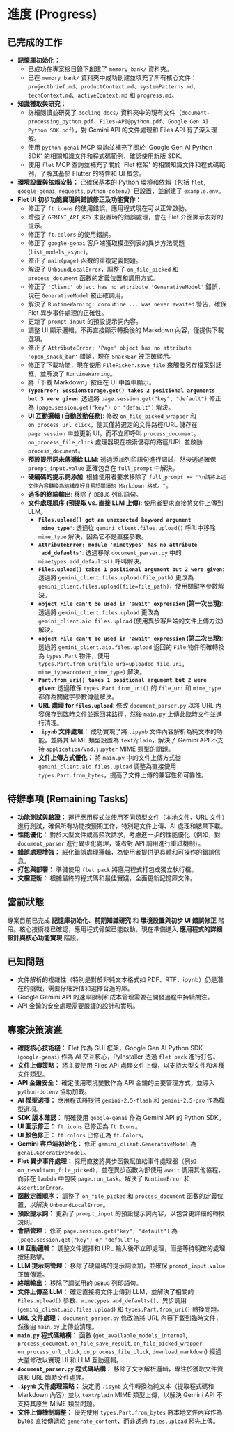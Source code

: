 # 進度 (Progress)

## 已完成的工作
*   **記憶庫初始化：**
    *   已成功在專案根目錄下創建了 `memory_bank/` 資料夾。
    *   已在 `memory_bank/` 資料夾中成功創建並填充了所有核心文件：`projectbrief.md`、`productContext.md`、`systemPatterns.md`、`techContext.md`、`activeContext.md` 和 `progress.md`。
*   **知識獲取與研究：**
    *   詳細閱讀並研究了 `docling_docs/` 資料夾中的現有文件（`document-processing_python.pdf`、`Files-API@python.pdf`、`Google Gen AI Python SDK.pdf`），對 Gemini API 的文件處理和 Files API 有了深入理解。
    *   使用 `python-genai` MCP 查詢並補充了關於 'Google Gen AI Python SDK' 的相關知識文件和程式碼範例，確認使用新版 SDK。
    *   使用 `flet` MCP 查詢並補充了關於 'Flet 框架' 的相關知識文件和程式碼範例，了解其基於 Flutter 的特性和 UI 概念。
*   **環境設置與依賴安裝：** 已確保基本的 Python 環境和依賴（包括 `flet`, `google-genai`, `requests`, `python-dotenv`）已設置，並創建了 `example.env`。
*   **Flet UI 初步功能實現與錯誤修正及功能實作：**
    *   修正了 `ft.icons` 的使用錯誤，應用程式現在可以正常啟動。
    *   增強了 `GEMINI_API_KEY` 未設置時的錯誤處理，會在 Flet 介面顯示友好的提示。
    *   修正了 `ft.colors` 的使用錯誤。
    *   修正了 `google-genai` 客戶端獲取模型列表的異步方法問題 (`list_models_async`)。
    *   修正了 `main(page)` 函數的重複定義問題。
    *   解決了 `UnboundLocalError`，調整了 `on_file_picked` 和 `process_document` 函數的定義位置和調用方式。
    *   修正了 `'Client' object has no attribute 'GenerativeModel'` 錯誤，現在 `GenerativeModel` 被正確調用。
    *   解決了 `RuntimeWarning: coroutine ... was never awaited` 警告，確保 Flet 異步事件處理的正確性。
    *   更新了 `prompt_input` 的預設提示詞內容。
    *   調整 UI 顯示邏輯，不再直接顯示轉換後的 Markdown 內容，僅提供下載選項。
    *   修正了 `AttributeError: 'Page' object has no attribute 'open_snack_bar'` 錯誤，現在 `SnackBar` 被正確顯示。
    *   修正了下載功能，現在使用 `FilePicker.save_file` 來觸發另存檔案對話框，並解決了 `RuntimeWarning`。
    *   將「下載 Markdown」按鈕在 UI 中置中顯示。
    *   **`TypeError: SessionStorage.get() takes 2 positional arguments but 3 were given`**: 透過將 `page.session.get("key", "default")` 修正為 `(page.session.get("key") or "default")` 解決。
    *   **UI 互動邏輯 (自動啟動任務)**: 修改 `on_file_picked_wrapper` 和 `on_process_url_click`，使其僅將選定的文件路徑/URL 儲存在 `page.session` 中並更新 UI，而不立即呼叫 `process_document`。`on_process_file_click` 處理器現在檢索儲存的路徑/URL 並啟動 `process_document`。
    *   **預設提示詞未傳遞給 LLM**: 透過添加列印語句進行調試，然後透過確保 `prompt_input.value` 正確包含在 `full_prompt` 中解決。
    *   **硬編碼的提示詞添加**: 根據使用者要求移除了 `full_prompt += "\n請將上述文件內容轉換為結構良好且易於閱讀的 Markdown 格式。"`。
    *   **過多的終端輸出**: 移除了 `DEBUG` 列印語句。
    *   **文件處理順序 (預提取 vs. 直接 LLM 上傳)**: 使用者要求直接將文件上傳到 LLM。
        *   **`Files.upload() got an unexpected keyword argument 'mime_type'`**: 透過從 `gemini_client.files.upload()` 呼叫中移除 `mime_type` 解決，因為它不是直接參數。
        *   **`AttributeError: module 'mimetypes' has no attribute 'add_defaults'`**: 透過移除 `document_parser.py` 中的 `mimetypes.add_defaults()` 呼叫解決。
        *   **`Files.upload() takes 1 positional argument but 2 were given`**: 透過將 `gemini_client.files.upload(file_path)` 更改為 `gemini_client.files.upload(file=file_path)`，使用關鍵字參數解決。
        *   **`object File can't be used in 'await' expression` (第一次出現)**: 透過將 `gemini_client.files.upload` 更改為 `gemini_client.aio.files.upload` (使用異步客戶端的文件上傳方法) 解決。
        *   **`object File can't be used in 'await' expression` (第二次出現)**: 透過將 `gemini_client.aio.files.upload` 返回的 `File` 物件明確轉換為 `types.Part` 物件，使用 `types.Part.from_uri(file_uri=uploaded_file.uri, mime_type=content_mime_type)` 解決。
        *   **`Part.from_uri() takes 1 positional argument but 2 were given`**: 透過確保 `types.Part.from_uri()` 的 `file_uri` 和 `mime_type` 都作為關鍵字參數傳遞解決。
        *   **URL 處理 for `files.upload`**: 修改 `document_parser.py` 以將 URL 內容保存到臨時文件並返回其路徑，然後 `main.py` 上傳此臨時文件並進行清理。
        *   **`.ipynb` 文件處理：** 成功實現了將 `.ipynb` 文件內容解析為純文本的功能，並將其 MIME 類型設置為 `text/plain`，解決了 Gemini API 不支持 `application/vnd.jupyter` MIME 類型的問題。
        *   **文件上傳方式優化：** 將 `main.py` 中的文件上傳方式從 `gemini_client.aio.files.upload` 調整為直接使用 `types.Part.from_bytes`，提高了文件上傳的兼容性和可靠性。

## 待辦事項 (Remaining Tasks)
*   **功能測試與驗證：** 運行應用程式並使用不同類型文件（本地文件、URL 文件）進行測試，確保所有功能按預期工作，特別是文件上傳、AI 處理和結果下載。
*   **性能優化：** 對於大型文件或高頻次請求，考慮進一步的性能優化（例如，對 `document_parser` 進行異步化處理，或者對 API 調用進行重試機制）。
*   **錯誤處理增強：** 細化錯誤處理邏輯，為使用者提供更具體和可操作的錯誤信息。
*   **打包與部署：** 準備使用 `flet pack` 將應用程式打包成獨立執行檔。
*   **文檔更新：** 根據最終的程式碼和最佳實踐，全面更新記憶庫文件。

## 當前狀態
專案目前已完成 **記憶庫初始化**、**前期知識研究** 和 **環境設置與初步 UI 錯誤修正** 階段。核心技術棧已確認，應用程式骨架已能啟動。現在準備進入 **應用程式的詳細設計與核心功能實現** 階段。

## 已知問題
*   文件解析的複雜性（特別是對於非純文本格式如 PDF、RTF、ipynb）仍是潛在的挑戰，需要仔細評估和選擇合適的庫。
*   Google Gemini API 的速率限制和成本管理需要在開發過程中持續關注。
*   API 金鑰的安全處理需要嚴謹的設計和實現。

## 專案決策演進
*   **確認核心技術棧：** Flet 作為 GUI 框架，Google Gen AI Python SDK (`google-genai`) 作為 AI 交互核心，PyInstaller 透過 `flet pack` 進行打包。
*   **文件上傳策略：** 將主要使用 Files API 處理文件上傳，以支持大型文件和各種文件類型。
*   **API 金鑰安全：** 確定使用環境變數作為 API 金鑰的主要管理方式，並導入 `python-dotenv` 協助加載。
*   **AI 模型選擇：** 應用程式將提供 `gemini-2.5-flash` 和 `gemini-2.5-pro` 作為模型選項。
*   **SDK 版本確認：** 明確使用 `google-genai` 作為 Gemini API 的 Python SDK。
*   **UI 圖示修正：** `ft.icons` 已修正為 `ft.Icons`。
*   **UI 顏色修正：** `ft.colors` 已修正為 `ft.Colors`。
*   **Gemini 客戶端初始化：** 修正 `gemini_client.GenerativeModel` 為 `genai.GenerativeModel`。
*   **Flet 異步事件處理：** 採用直接將異步函數賦值給事件處理器（例如 `on_result=on_file_picked`），並在異步函數內部使用 `await` 調用其他協程，而非在 `lambda` 中包裝 `page.run_task`。解決了 `RuntimeError` 和 `AssertionError`。
*   **函數定義順序：** 調整了 `on_file_picked` 和 `process_document` 函數的定義位置，以解決 `UnboundLocalError`。
*   **預設提示詞：** 更新了 `prompt_input` 的預設提示詞內容，以包含更詳細的轉換規則。
*   **會話管理：** 修正 `page.session.get("key", "default")` 為 `(page.session.get("key") or "default")`。
*   **UI 互動邏輯：** 調整文件選擇和 URL 輸入後不立即處理，而是等待明確的處理按鈕點擊。
*   **LLM 提示詞管理：** 移除了硬編碼的提示詞添加，並確保 `prompt_input.value` 正確傳遞。
*   **終端輸出：** 移除了調試用的 `DEBUG` 列印語句。
*   **文件上傳至 LLM：** 確定直接將文件上傳到 LLM，並解決了相關的 `Files.upload()` 參數、`mimetypes.add_defaults()`、異步調用 (`gemini_client.aio.files.upload`) 和 `types.Part.from_uri()` 轉換問題。
*   **URL 文件處理：** `document_parser.py` 修改為將 URL 內容下載到臨時文件，然後由 `main.py` 上傳並清理。
*   **`main.py` 程式碼結構：** 函數 (`get_available_models_internal`, `process_document`, `on_file_save_result`, `on_file_picked_wrapper`, `on_process_url_click`, `on_process_file_click`, `download_markdown`) 經過大量修改以實現 UI 和 LLM 互動邏輯。
*   **`document_parser.py` 程式碼結構：** 移除了文字解析邏輯，專注於獲取文件資訊和 URL 臨時文件處理。
*   **`.ipynb` 文件處理策略：** 決定將 `.ipynb` 文件轉換為純文本（提取程式碼和 Markdown 內容）並以 `text/plain` MIME 類型上傳，以解決 Gemini API 不支持其原生 MIME 類型問題。
*   **文件上傳機制調整：** 優先使用 `types.Part.from_bytes` 將本地文件內容作為 bytes 直接傳遞給 `generate_content`，而非透過 `files.upload` 預先上傳。